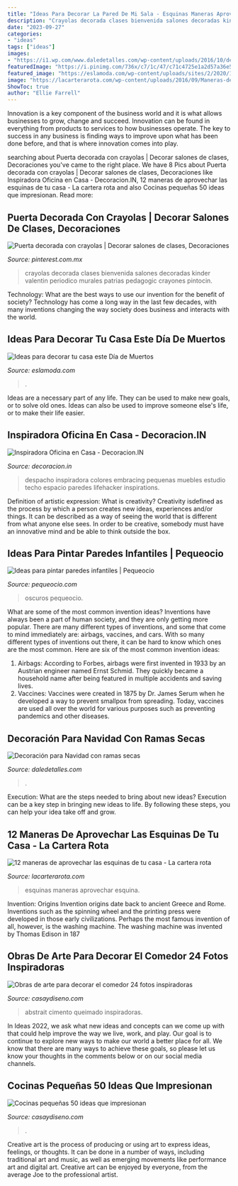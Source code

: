 ```yaml
---
title: "Ideas Para Decorar La Pared De Mi Sala - Esquinas Maneras Aprovechar Esquina"
description: "Crayolas decorada clases bienvenida salones decoradas kinder valentin periodico murales patrias pedagogic crayones pintocin"
date: "2023-09-27"
categories:
- "ideas"
tags: ["ideas"]
images:
- "https://i1.wp.com/www.daledetalles.com/wp-content/uploads/2016/10/decoracion-con-ramas-secas17.jpg?resize=554%2C831"
featuredImage: "https://i.pinimg.com/736x/c7/1c/47/c71c4725e1a2d57a36e55605d46eaf1d--material.jpg"
featured_image: "https://eslamoda.com/wp-content/uploads/sites/2/2020/10/D19873E2-D20D-4987-B911-462D5723A932-600x1067.jpg"
image: "https://lacarterarota.com/wp-content/uploads/2016/09/Maneras-de-aprovechar-las-esquinas-de-tu-casa-10.jpg"
ShowToc: true
author: "Ellie Farrell"
---
```



Innovation is a key component of the business world and it is what allows businesses to grow, change and succeed. Innovation can be found in everything from products to services to how businesses operate. The key to success in any business is finding ways to improve upon what has been done before, and that is where innovation comes into play.

	

		
searching about Puerta decorada con crayolas | Decorar salones de clases, Decoraciones you've came to the right place. We have 8 Pics about Puerta decorada con crayolas | Decorar salones de clases, Decoraciones like Inspiradora Oficina en Casa - Decoracion.IN, 12 maneras de aprovechar las esquinas de tu casa - La cartera rota and also Cocinas pequeñas 50 ideas que impresionan. Read more:
		
    
## Puerta Decorada Con Crayolas | Decorar Salones De Clases, Decoraciones

<img loading=lazy src="https://i.pinimg.com/736x/c7/1c/47/c71c4725e1a2d57a36e55605d46eaf1d--material.jpg" onerror="this.onerror=null;this.src='https://tse1.mm.bing.net/th?id=OIP.rKob_vg9NAlkPzZQrOMzcQHaJ3&amp;pid=15.1';" alt="Puerta decorada con crayolas | Decorar salones de clases, Decoraciones">

_Source: pinterest.com.mx_

>crayolas decorada clases bienvenida salones decoradas kinder valentin periodico murales patrias pedagogic crayones pintocin. 

	

Technology: What are the best ways to use our invention for the benefit of society?
Technology has come a long way in the last few decades, with many inventions changing the way society does business and interacts with the world.

    
## Ideas Para Decorar Tu Casa Este Día De Muertos

<img loading=lazy src="https://eslamoda.com/wp-content/uploads/sites/2/2020/10/D19873E2-D20D-4987-B911-462D5723A932-600x1067.jpg" onerror="this.onerror=null;this.src='https://tse4.mm.bing.net/th?id=OIP.-cZEQPkh9NBs8iLBADEdHwHaNK&amp;pid=15.1';" alt="Ideas para decorar tu casa este Día de Muertos">

_Source: eslamoda.com_

>. 

	

Ideas are a necessary part of any life. They can be used to make new goals, or to solve old ones. Ideas can also be used to improve someone else's life, or to make their life easier.

    
## Inspiradora Oficina En Casa - Decoracion.IN

<img loading=lazy src="https://decoracion.in/wp-content/uploads/inspiradora-oficina-2.jpg" onerror="this.onerror=null;this.src='https://tse1.mm.bing.net/th?id=OIP.4WEJ8v0YK5OWDX15Ek4owQHaLG&amp;pid=15.1';" alt="Inspiradora Oficina en Casa - Decoracion.IN">

_Source: decoracion.in_

>despacho inspiradora colores embracing pequenas muebles estudio techo espacio paredes lifehacker inspirations. 

	

Definition of artistic expression: What is creativity?
Creativity isdefined as the process by which a person creates new ideas, experiences and/or things. It can be described as a way of seeing the world that is different from what anyone else sees. In order to be creative, somebody must have an innovative mind and be able to think outside the box.

    
## Ideas Para Pintar Paredes Infantiles | Pequeocio

<img loading=lazy src="https://www.pequeocio.com/wp-content/uploads/2015/11/pintar-paredes-2.jpg" onerror="this.onerror=null;this.src='https://tse1.mm.bing.net/th?id=OIP.fvJNQkEwUjc4au3AN1JLRAHaJ3&amp;pid=15.1';" alt="Ideas para pintar paredes infantiles | Pequeocio">

_Source: pequeocio.com_

>oscuros pequeocio. 

	

What are some of the most common invention ideas?
Inventions have always been a part of human society, and they are only getting more popular. There are many different types of inventions, and some that come to mind immediately are: airbags, vaccines, and cars. With so many different types of inventions out there, it can be hard to know which ones are the most common. Here are six of the most common invention ideas: 
1) Airbags: According to Forbes, airbags were first invented in 1933 by an Austrian engineer named Ernst Schmid. They quickly became a household name after being featured in multiple accidents and saving lives. 
2) Vaccines: Vaccines were created in 1875 by Dr. James Serum when he developed a way to prevent smallpox from spreading. Today, vaccines are used all over the world for various purposes such as preventing pandemics and other diseases.

    
## Decoración Para Navidad Con Ramas Secas

<img loading=lazy src="https://i1.wp.com/www.daledetalles.com/wp-content/uploads/2016/10/decoracion-con-ramas-secas17.jpg?resize=554%2C831" onerror="this.onerror=null;this.src='https://tse2.mm.bing.net/th?id=OIP.es1bMtFfy15rJDHsfZ_c2QHaLH&amp;pid=15.1';" alt="Decoración para Navidad con ramas secas">

_Source: daledetalles.com_

>. 

	

Execution: What are the steps needed to bring about new ideas?
Execution can be a key step in bringing new ideas to life. By following these steps, you can help your idea take off and grow.

    
## 12 Maneras De Aprovechar Las Esquinas De Tu Casa - La Cartera Rota

<img loading=lazy src="https://lacarterarota.com/wp-content/uploads/2016/09/Maneras-de-aprovechar-las-esquinas-de-tu-casa-10.jpg" onerror="this.onerror=null;this.src='https://tse1.mm.bing.net/th?id=OIP.lwWcGJu8WSQ7810HbAmJAwAAAA&amp;pid=15.1';" alt="12 maneras de aprovechar las esquinas de tu casa - La cartera rota">

_Source: lacarterarota.com_

>esquinas maneras aprovechar esquina. 

	

Invention: Origins
Invention origins date back to ancient Greece and Rome. Inventions such as the spinning wheel and the printing press were developed in those early civilizations. Perhaps the most famous invention of all, however, is the washing machine. The washing machine was invented by Thomas Edison in 187
    
## Obras De Arte Para Decorar El Comedor 24 Fotos Inspiradoras

<img loading=lazy src="https://casaydiseno.com/wp-content/uploads/2016/12/obras-de-arte-marmol-pared-salon-diseno.jpg" onerror="this.onerror=null;this.src='https://tse4.mm.bing.net/th?id=OIP.Gi3XFZdR67H2mvMmScKhKQHaLH&amp;pid=15.1';" alt="Obras de arte para decorar el comedor 24 fotos inspiradoras">

_Source: casaydiseno.com_

>abstrait cimento queimado inspiradoras. 

	

In Ideas 2022, we ask what new ideas and concepts can we come up with that could help improve the way we live, work, and play. Our goal is to continue to explore new ways to make our world a better place for all. We know that there are many ways to achieve these goals, so please let us know your thoughts in the comments below or on our social media channels.

    
## Cocinas Pequeñas 50 Ideas Que Impresionan

<img loading=lazy src="https://casaydiseno.com/wp-content/uploads/2015/07/cocinas-pequenas-modernas-barra-sillas-altas.jpeg" onerror="this.onerror=null;this.src='https://tse1.mm.bing.net/th?id=OIP.na7bwAYQxUhMnwCBScZbXQHaJ3&amp;pid=15.1';" alt="Cocinas pequeñas 50 ideas que impresionan">

_Source: casaydiseno.com_

>. 

	

Creative art is the process of producing or using art to express ideas, feelings, or thoughts. It can be done in a number of ways, including traditional art and music, as well as emerging movements like performance art and digital art. Creative art can be enjoyed by everyone, from the average Joe to the professional artist.

